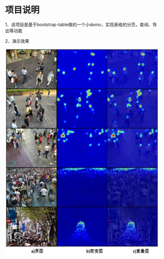 # 项目说明
1、该项目是基于bootstrap-table做的一个小demo，实现表格的分页，查询、导出等功能

2、演示效果

![演示效果图片](https://github.com/RCsai/CSRnet-Pytorch/blob/main/result/txt/show.jpg)
